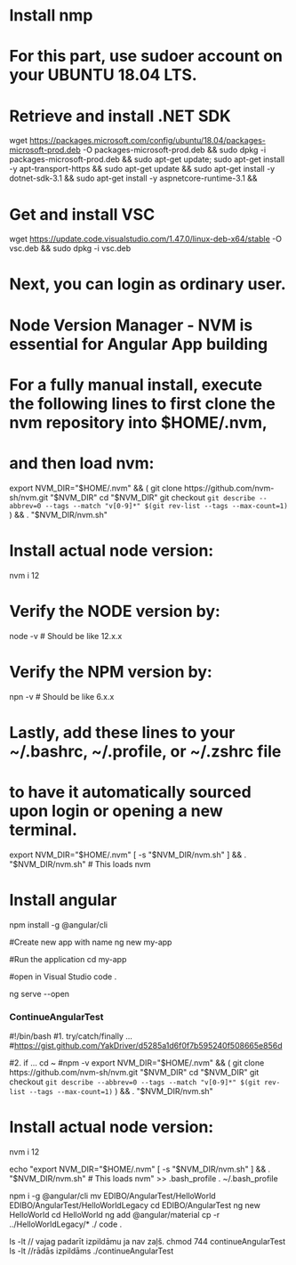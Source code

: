 # Install nmp

# For this part, use sudoer account on your UBUNTU 18.04 LTS.
# Retrieve and install .NET SDK

 wget https://packages.microsoft.com/config/ubuntu/18.04/packages-microsoft-prod.deb -O packages-microsoft-prod.deb &&
 sudo dpkg -i packages-microsoft-prod.deb &&
 sudo apt-get update; 
 sudo apt-get install -y apt-transport-https && 
 sudo apt-get update && 
 sudo apt-get install -y dotnet-sdk-3.1 &&
 sudo apt-get install -y aspnetcore-runtime-3.1 &&

# Get and install VSC
 wget https://update.code.visualstudio.com/1.47.0/linux-deb-x64/stable -O vsc.deb &&
 sudo dpkg -i vsc.deb

# Next, you can login as ordinary user.
# Node Version Manager - NVM is essential for Angular App building
# For a fully manual install, execute the following lines to first clone the nvm repository into $HOME/.nvm, 
# and then load nvm:

export NVM_DIR="$HOME/.nvm" && (
 git clone https://github.com/nvm-sh/nvm.git "$NVM_DIR"
 cd "$NVM_DIR"
 git checkout `git describe --abbrev=0 --tags --match "v[0-9]*" $(git rev-list --tags --max-count=1)`
) && \. "$NVM_DIR/nvm.sh"

# Install actual node version:
nvm i 12

# Verify the NODE version by: 

node -v  # Should be like 12.x.x

# Verify the NPM version by: 

npn -v  # Should be like 6.x.x

# Lastly, add these lines to your ~/.bashrc, ~/.profile, or ~/.zshrc file
# to have it automatically sourced upon login or opening a new terminal.

export NVM_DIR="$HOME/.nvm"
[ -s "$NVM_DIR/nvm.sh" ] && \. "$NVM_DIR/nvm.sh" # This loads nvm




# Install angular
npm install -g @angular/cli

#Create new app with name
ng new my-app

#Run the application
cd my-app

#open in Visual Studio
code .

ng serve --open


### ContinueAngularTest  

#!/bin/bash
#1. try/catch/finally ...
#https://gist.github.com/YakDriver/d5285a1d6f0f7b595240f508665e856d

#2. if ...
cd ~
#npm -v
export NVM_DIR="$HOME/.nvm" && (
 git clone https://github.com/nvm-sh/nvm.git "$NVM_DIR"
 cd "$NVM_DIR"
 git checkout `git describe --abbrev=0 --tags --match "v[0-9]*" $(git rev-list --tags --max-count=1)`
) && \. "$NVM_DIR/nvm.sh"

# Install actual node version:
nvm i 12

echo "export NVM_DIR="$HOME/.nvm"
[ -s "$NVM_DIR/nvm.sh" ] && \. "$NVM_DIR/nvm.sh" # This loads nvm" >> .bash_profile
. ~/.bash_profile

npm i -g @angular/cli
mv EDIBO/AngularTest/HelloWorld EDIBO/AngularTest/HelloWorldLegacy
cd EDIBO/AngularTest
ng new HelloWorld
cd HelloWorld
ng add @angular/material
cp -r ../HelloWorldLegacy/* ./
code .


ls -lt // vajag padarīt izpildāmu ja nav zaļš.
chmod 744 continueAngularTest
ls -lt //rādās izpildāms
./continueAngularTest

